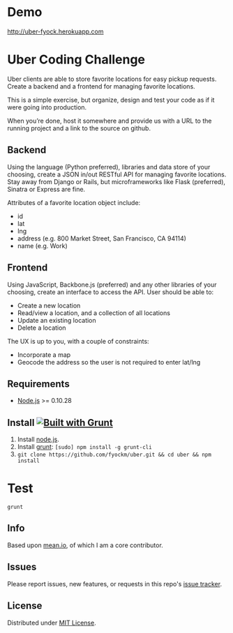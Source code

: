 # Demo

http://uber-fyock.herokuapp.com

# Uber Coding Challenge

Uber clients are able to store favorite locations for easy pickup requests. Create a backend and a frontend for managing favorite locations.

This is a simple exercise, but organize, design and test your code as if it were going into production.

When you’re done, host it somewhere and provide us with a URL to the running project and a link to the source on github.

## Backend

Using the language (Python preferred), libraries and data store of your choosing, create a JSON in/out RESTful API for managing favorite locations. Stay away from Django or Rails, but microframeworks like Flask (preferred), Sinatra or Express are fine.

Attributes of a favorite location object include:

- id
- lat
- lng
- address (e.g. 800 Market Street, San Francisco, CA 94114)
- name (e.g. Work)

## Frontend

Using JavaScript, Backbone.js (preferred) and any other libraries of your choosing, create an interface to access the API. User should be able to:

- Create a new location
- Read/view a location, and a collection of all locations
- Update an existing location
- Delete a location

The UX is up to you, with a couple of constraints:

- Incorporate a map
- Geocode the address so the user is not required to enter lat/lng


## Requirements

* [Node.js](http://nodejs.org/) >= 0.10.28


## Install [![Built with Grunt](https://cdn.gruntjs.com/builtwith.png)](http://gruntjs.com/)

1. Install [node.js](http://nodejs.org/).
2. Install [grunt](http://gruntjs.com/): `[sudo] npm install -g grunt-cli`
3. `git clone https://github.com/fyockm/uber.git && cd uber && npm install`

# Test

```
grunt
```

## Info

Based upon [mean.io](http://mean.io), of which I am a core contributor.

## Issues

Please report issues, new features, or requests in this repo's [issue tracker](https://github.com/fyockm/uber/issues).

## License

Distributed under [MIT License](LICENSE).
